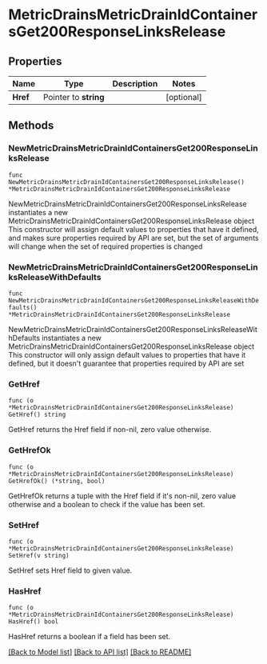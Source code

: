 # MetricDrainsMetricDrainIdContainersGet200ResponseLinksRelease

## Properties

Name | Type | Description | Notes
------------ | ------------- | ------------- | -------------
**Href** | Pointer to **string** |  | [optional] 

## Methods

### NewMetricDrainsMetricDrainIdContainersGet200ResponseLinksRelease

`func NewMetricDrainsMetricDrainIdContainersGet200ResponseLinksRelease() *MetricDrainsMetricDrainIdContainersGet200ResponseLinksRelease`

NewMetricDrainsMetricDrainIdContainersGet200ResponseLinksRelease instantiates a new MetricDrainsMetricDrainIdContainersGet200ResponseLinksRelease object
This constructor will assign default values to properties that have it defined,
and makes sure properties required by API are set, but the set of arguments
will change when the set of required properties is changed

### NewMetricDrainsMetricDrainIdContainersGet200ResponseLinksReleaseWithDefaults

`func NewMetricDrainsMetricDrainIdContainersGet200ResponseLinksReleaseWithDefaults() *MetricDrainsMetricDrainIdContainersGet200ResponseLinksRelease`

NewMetricDrainsMetricDrainIdContainersGet200ResponseLinksReleaseWithDefaults instantiates a new MetricDrainsMetricDrainIdContainersGet200ResponseLinksRelease object
This constructor will only assign default values to properties that have it defined,
but it doesn't guarantee that properties required by API are set

### GetHref

`func (o *MetricDrainsMetricDrainIdContainersGet200ResponseLinksRelease) GetHref() string`

GetHref returns the Href field if non-nil, zero value otherwise.

### GetHrefOk

`func (o *MetricDrainsMetricDrainIdContainersGet200ResponseLinksRelease) GetHrefOk() (*string, bool)`

GetHrefOk returns a tuple with the Href field if it's non-nil, zero value otherwise
and a boolean to check if the value has been set.

### SetHref

`func (o *MetricDrainsMetricDrainIdContainersGet200ResponseLinksRelease) SetHref(v string)`

SetHref sets Href field to given value.

### HasHref

`func (o *MetricDrainsMetricDrainIdContainersGet200ResponseLinksRelease) HasHref() bool`

HasHref returns a boolean if a field has been set.


[[Back to Model list]](../README.md#documentation-for-models) [[Back to API list]](../README.md#documentation-for-api-endpoints) [[Back to README]](../README.md)


